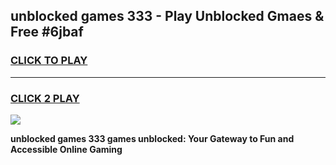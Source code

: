 
## unblocked games 333 - Play Unblocked Gmaes & Free #6jbaf
<h3>
<a href="https://news.freeplayer.one?title=unblocked_games_333&ref=24F">CLICK TO PLAY</a></h3>
<hr>

<h3>
<a href="https://news.freeplayer.one?title=unblocked_games_333&ref=24F">CLICK 2 PLAY</a>
  
</h3>

<a href="https://news.freeplayer.one?title=unblocked_games_333&ref=24F/"><img src="https://clearcache.store/games.png"></a>


**unblocked games 333 games unblocked: Your Gateway to Fun and Accessible Online Gaming**
